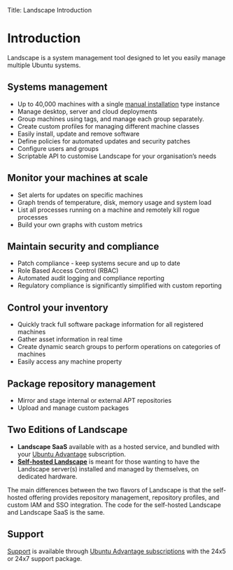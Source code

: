 Title: Landscape Introduction

# Introduction

Landscape is a system management tool designed to let you easily manage multiple Ubuntu systems.

## Systems management

 * Up to 40,000 machines with a single [manual installation](./landscape-install-manual.md) type instance
 * Manage desktop, server and cloud deployments
 * Group machines using tags, and manage each group separately.
 * Create custom profiles for managing different machine classes
 * Easily install, update and remove software
 * Define policies for automated updates and security patches
 * Configure users and groups
 * Scriptable API to customise Landscape for your organisation’s needs
 
## Monitor your machines at scale

 * Set alerts for updates on specific machines
 * Graph trends of temperature, disk, memory usage and system load
 * List all processes running on a machine and remotely kill rogue processes
 * Build your own graphs with custom metrics

## Maintain security and compliance

 * Patch compliance - keep systems secure and up to date
 * Role Based Access Control (RBAC)
 * Automated audit logging and compliance reporting
 * Regulatory compliance is significantly simplified with custom reporting

## Control your inventory

 * Quickly track full software package information for all registered machines
 * Gather asset information in real time
 * Create dynamic search groups to perform operations on categories of machines
 * Easily access any machine property

## Package repository management

 * Mirror and stage internal or external APT repositories
 * Upload and manage custom packages

## Two Editions of Landscape

 * **Landscape SaaS** available with as a hosted service, and bundled with your [Ubuntu Advantage](https://ubuntu.com/advantage) subscription.
 * **[Self-hosted Landscape](./onprem.md)** is meant for those wanting to have the Landscape server(s) installed and managed by themselves, on dedicated hardware.

The main differences between the two flavors of Landscape is that the self-hosted offering provides repository management, repository profiles, and custom IAM and SSO integration. The code for the self-hosted Landscape and Landscape SaaS is the same.

## Support

[Support](https://support.canonical.com/) is available through [Ubuntu Advantage subscriptions](https://ubuntu.com/advantage/subscribe) with the 24x5 or 24x7 support package.